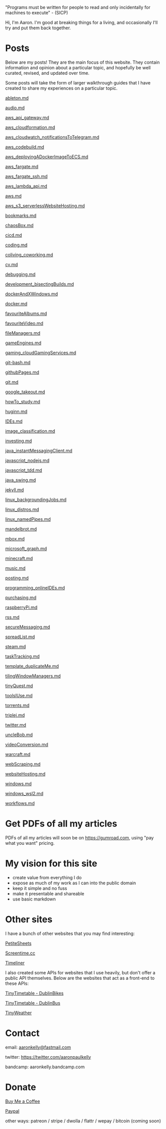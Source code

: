 "Programs must be written for people to read and only incidentally for machines
to execute" - (SICP)

Hi, I'm Aaron. I'm good at breaking things for a living, and occasionally I'll
try and put them back together.

# Posts
Below are my posts! They are the main focus of this website. They contain
information and opinion about a particular topic, and hopefully be well curated,
revised, and updated over time.

Some posts will take the form of larger walkthrough guides that I have
created to share my experiences on a particular topic.

[ableton.md](posts/ableton.md)

[audio.md](posts/audio.md)

[aws_api_gateway.md](posts/aws_api_gateway.md)

[aws_cloudformation.md](posts/aws_cloudformation.md)

[aws_cloudwatch_notificationsToTelegram.md](posts/aws_cloudwatch_notificationsToTelegram.md)

[aws_codebuild.md](posts/aws_codebuild.md)

[aws_deployingADockerImageToECS.md](posts/aws_deployingADockerImageToECS.md)

[aws_fargate.md](posts/aws_fargate.md)

[aws_fargate_ssh.md](posts/aws_fargate_ssh.md)

[aws_lambda_api.md](posts/aws_lambda_api.md)

[aws.md](posts/aws.md)

[aws_s3_serverlessWebsiteHosting.md](posts/aws_s3_serverlessWebsiteHosting.md)

[bookmarks.md](posts/bookmarks.md)

[chaosBox.md](posts/chaosBox.md)

[cicd.md](posts/cicd.md)

[coding.md](posts/coding.md)

[coliving_coworking.md](posts/coliving_coworking.md)

[cv.md](posts/cv.md)

[debugging.md](posts/debugging.md)

[development_bisectingBuilds.md](posts/development_bisectingBuilds.md)

[dockerAndXWindows.md](posts/dockerAndXWindows.md)

[docker.md](posts/docker.md)

[favouriteAlbums.md](posts/favouriteAlbums.md)

[favouriteVideo.md](posts/favouriteVideo.md)

[fileManagers.md](posts/fileManagers.md)

[gameEngines.md](posts/gameEngines.md)

[gaming_cloudGamingServices.md](posts/gaming_cloudGamingServices.md)

[git-bash.md](posts/git-bash.md)

[githubPages.md](posts/githubPages.md)

[git.md](posts/git.md)

[google_takeout.md](posts/google_takeout.md)

[howTo_study.md](posts/howTo_study.md)

[huginn.md](posts/huginn.md)

[IDEs.md](posts/IDEs.md)

[image_classification.md](posts/image_classification.md)

[investing.md](posts/investing.md)

[java_instantMessagingClient.md](posts/java_instantMessagingClient.md)

[javascript_nodejs.md](posts/javascript_nodejs.md)

[javascript_tdd.md](posts/javascript_tdd.md)

[java_swing.md](posts/java_swing.md)

[jekyll.md](posts/jekyll.md)

[linux_backgroundingJobs.md](posts/linux_backgroundingJobs.md)

[linux_distros.md](posts/linux_distros.md)

[linux_namedPipes.md](posts/linux_namedPipes.md)

[mandelbrot.md](posts/mandelbrot.md)

[mbox.md](posts/mbox.md)

[microsoft_graph.md](posts/microsoft_graph.md)

[minecraft.md](posts/minecraft.md)

[music.md](posts/music.md)

[posting.md](posts/posting.md)

[programming_onlineIDEs.md](posts/programming_onlineIDEs.md)

[purchasing.md](posts/purchasing.md)

[raspberryPi.md](posts/raspberryPi.md)

[rss.md](posts/rss.md)

[secureMessaging.md](posts/secureMessaging.md)

[spreadList.md](posts/spreadList.md)

[steam.md](posts/steam.md)

[taskTracking.md](posts/taskTracking.md)

[template_duplicateMe.md](posts/template_duplicateMe.md)

[tilingWindowManagers.md](posts/tilingWindowManagers.md)

[tinyQuest.md](posts/tinyQuest.md)

[toolsIUse.md](posts/toolsIUse.md)

[torrents.md](posts/torrents.md)

[triplej.md](posts/triplej.md)

[twitter.md](posts/twitter.md)

[uncleBob.md](posts/uncleBob.md)

[videoConversion.md](posts/videoConversion.md)

[warcraft.md](posts/warcraft.md)

[webScraping.md](posts/webScraping.md)

[websiteHosting.md](posts/websiteHosting.md)

[windows.md](posts/windows.md)

[windows_wsl2.md](posts/windows_wsl2.md)

[workflows.md](posts/workflows.md)

# Get PDFs of all my articles
PDFs of all my articles will soon be on https://gumroad.com, using
"pay what you want" pricing.

# My vision for this site

- create value from everything I do
- expose as much of my work as I can into the public domain
- keep it simple and no fuss 
- make it presentable and shareable
- use basic markdown

# Other sites

I have a bunch of other websites that you may find interesting:

[PetiteSheets](posts/http://app-bucket-petitesheets.s3-website-eu-west-1.amazonaws.com/)

[Screentime.cc](posts/http://screentime.cc.s3-website-eu-west-1.amazonaws.com/)

[Timeliner](posts/http://app-timeliner.s3-website-eu-west-1.amazonaws.com/)

I also created some APIs for websites that I use heavily, but don't offer a
public API themselves. Below are the websites that act as a front-end to these
APIs:

[TinyTimetable - DublinBikes](posts/http://app-bucket-dublin-bike-tinytimetable.s3-website-eu-west-1.amazonaws.com/)

[TinyTimetable - DublinBus](posts/http://app-bucket-dublin-bus-tinytimetable.s3-website-eu-west-1.amazonaws.com/)

[TinyWeather](posts/http://app-bucket-weather-dublin-tinyweather.s3-website-eu-west-1.amazonaws.com/)

# Contact

email: aaronkelly@fastmail.com

twitter: https://twitter.com/aaronpaulkelly

bandcamp: aaronkelly.bandcamp.com

# Donate

[Buy Me a Coffee](posts/https://www.buymeacoffee.com/aaronkelly)

[Paypal](posts/https://www.paypal.com/cgi-bin/webscr?cmd=_donations&business=DTJST2MAMPYQ8&currency_code=EUR&source=url)

other ways: patreon / stripe / dwolla / flattr / wepay / bitcoin (coming soon)
